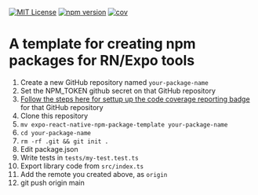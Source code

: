 [![MIT License](https://img.shields.io/npm/l/@pachun/react-native-use-app-lifecycle.svg?style=flat-square)](https://github.com/pachun/react-native-use-app-lifecycle/blob/main/LICENSE)
[![npm version](https://img.shields.io/npm/v/@pachun/react-native-use-app-lifecycle.svg)](https://www.npmjs.com/package/@pachun/react-native-use-app-lifecycle)
[![cov](https://pachun.github.io/react-native-use-app-lifecycle/badges/coverage.svg)](https://github.com/pachun/react-native-use-app-lifecycle/actions)

# A template for creating npm packages for RN/Expo tools

1. Create a new GitHub repository named `your-package-name`
1. Set the NPM_TOKEN github secret on that GitHub repository
1. [Follow the steps here for settup up the code coverage reporting badge](https://github.com/marketplace/actions/coverage-badge) for that GitHub repository
1. Clone this repository
1. `mv expo-react-native-npm-package-template your-package-name`
1. `cd your-package-name`
1. `rm -rf .git && git init .`
1. Edit package.json
1. Write tests in `tests/my-test.test.ts`
1. Export library code from `src/index.ts`
1. Add the remote you created above, as `origin`
1. git push origin main
